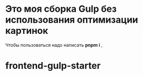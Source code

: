 # Это моя сборка Gulp без использования оптимизации картинок 

Чтобы пользоваться надо написать **pnpm i** , 
# frontend-gulp-starter
